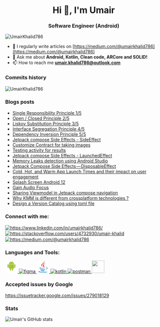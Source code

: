 
<h1 align="center">Hi 👋, I'm Umair</h1>
<h3 align="center">Software Engineer (Android)</h3>

<p align="left"> <img src="https://komarev.com/ghpvc/?username=UmairKhalid786&label=Profile%20views&color=0e75b6&style=flat" alt="UmairKhalid786" /> </p>

- 📝 I regularly write articles on [https://medium.com/@umairkhalid786](https://medium.com/@umairkhalid786)
- 💬 Ask me about **Android, Kotlin, Clean code, ARCore and SOLID!**
- 📫 How to reach me **umair.khalid786@outlook.com**
 
### Commits history
<p><img align="center" src="https://github-readme-streak-stats.herokuapp.com/?user=UmairKhalid786&" alt="UmairKhalid786" /></p>
  
### Blogs posts
<!-- BLOG-POST-LIST:START -->
- [Single Responsibility Principle 1/5](https://medium.com/@umairkhalid_36029/s-from-solid-principles-1-5-dc285c8a79ed)
- [Open / Closed Principle 2/5](https://medium.com/@umairkhalid_36029/o-from-solid-principles-2-5-4b7e1468da3a)
- [Liskov Substitution Principle 3/5](https://medium.com/@umairkhalid786/l-from-solid-principles-3-5-daa42fc3e853?)
- [Interface Segregation Principle 4/5](https://medium.com/@umairkhalid786/i-interface-segregation-from-solid-principles-4-5-dcbd7b029823)
- [Dependency Inversion Principle 5/5](https://medium.com/@umairkhalid786/d-dependency-inversion-from-solid-principles-5-5-ef3f72f65c6)
- [Jetpack compose Side Effects - SideEffect](https://medium.com/@umairkhalid786/jetpack-compose-side-effects-sideeffect-1e9995b6d423)
- [Customize Contract for taking images](https://medium.com/@umairkhalid786/customize-android-contracts-for-selecting-and-taking-images-f17427c6ee9f)
- [Testing activity for results](https://medium.com/@umairkhalid786/testing-activity-result-contract-by-decoupling-them-from-activity-code-faa0295f5f9c)
- [Jetpack compose Side Effects - LaunchedEffect](https://medium.com/@umairkhalid786/jetpack-compose-side-effects-launchedeffect-6a7c3676ad9d)
- [Memory Leaks detection using Android Studio](https://medium.com/@umairkhalid786/the-easiest-way-to-detect-and-fix-memory-leaks-using-android-studio-profiler-tool-and-weakreference-cd7c212908a1)
- [Jetpack Compose Side Effects — DisposableEffect](https://medium.com/@umairkhalid786/jetpack-compose-side-effects-disposableeffect-effects-that-require-cleanup-fb0861d2620c)
- [Cold, Hot, and Warm App Launch Times and their impact on user engagement](https://medium.com/@umairkhalid786/cold-hot-and-warm-app-launch-times-and-their-impact-on-user-engagement-d7b759bcc815)
- [Splash Screen Android 12](https://medium.com/@umairkhalid786/splash-screen-api-android-701cfaaf7b70)
- [Gain Audio Focus](https://medium.com/@umairkhalid786/gain-audio-focus-in-your-app-b7f81fd465bb)
- [Sharing Viewmodel in Jetpack compose navigation](https://medium.com/@umairkhalid786/sharing-viewmodel-within-jetpack-compose-navigation-using-hilt-c4f713cd3304)
- [Why KMM is different from crossplatform technologies ?](https://medium.com/@umairkhalid786/what-is-kmm-why-is-its-real-cross-platform-b7a403443972)
- [Design a Version Catalog using toml file](https://medium.com/@umairkhalid786/design-a-version-catalog-using-gradle-toml-file-ec80a966698a)
<!-- BLOG-POST-LIST:END -->

<h3 align="left">Connect with me:</h3>
<p align="left">
<a href="https://www.linkedin.com/in/umairkhalid786/" target="blank"><img align="center" src="https://cdn.jsdelivr.net/npm/simple-icons@3.0.1/icons/linkedin.svg" alt="https://www.linkedin.com/in/umairkhalid786/" height="30" width="40" /></a>
<a href="https://stackoverflow.com/users/4732930/umair-khalid" target="blank"><img align="center" src="https://cdn.jsdelivr.net/npm/simple-icons@3.0.1/icons/stackoverflow.svg" alt="https://stackoverflow.com/users/4732930/umair-khalid" height="30" width="40" /></a>
<a href="https://medium.com/@umairkhalid786" target="blank"><img align="center" src="https://cdn.jsdelivr.net/npm/simple-icons@3.0.1/icons/medium.svg" alt="https://medium.com/@umairkhalid786" height="30" width="40" /></a>
</p>

<h3 align="left">Languages and Tools:</h3>
<p align="left"> <a href="https://developer.android.com" target="_blank"> <img src="https://raw.githubusercontent.com/devicons/devicon/master/icons/android/android-original-wordmark.svg" alt="android" width="40" height="40"/> </a> <a href="https://www.figma.com/" target="_blank"> <img src="https://www.vectorlogo.zone/logos/figma/figma-icon.svg" alt="figma" width="40" height="40"/> </a> <a href="https://www.java.com" target="_blank"> <img src="https://raw.githubusercontent.com/devicons/devicon/master/icons/java/java-original.svg" alt="java" width="40" height="40"/> </a> <a href="https://kotlinlang.org" target="_blank"> <img src="https://www.vectorlogo.zone/logos/kotlinlang/kotlinlang-icon.svg" alt="kotlin" width="40" height="40"/> </a> <a href="https://postman.com" target="_blank"> <img src="https://www.vectorlogo.zone/logos/getpostman/getpostman-icon.svg" alt="postman" width="40" height="40"/> </a> <a href="https://www.javascript.com" target="_blank"> <img src="https://www.vectorlogo.zone/logos/javascript/javascript-icon.svg" width="40" height="40" /></a> </p>

### Accepted issues by Google 
https://issuetracker.google.com/issues/279018129

### Stats
![Umair's GitHub stats](https://github-readme-stats.vercel.app/api?username=UmairKhalid786&show_icons=true&theme=transparent)
